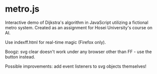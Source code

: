 # metro.js
Interactive demo of Dijkstra's algorithm in JavaScript utilizing a fictional metro system.
Created as an assignment for Hosei University's course on AI.

Use indexff.html for real-time magic (Firefox only).

Boogz: svg clear doesn't work under any browser other than FF - use the button instead.

Possible improvements: add event listeners to svg objects themselves!
